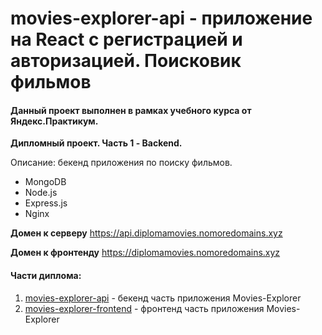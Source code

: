 # movies-explorer-api - приложение на React с регистрацией и авторизацией. Поисковик фильмов
#### Данный проект выполнен в рамках учебного курса от Яндекс.Практикум. 
**Дипломный проект. Часть 1 - Backend.**

Описание: бекенд приложения по поиску фильмов.

+ MongoDB
+ Node.js
+ Express.js
+ Nginx

**Домен к серверу** https://api.diplomamovies.nomoredomains.xyz

**Домен к фронтенду** https://diplomamovies.nomoredomains.xyz

#### Части диплома:
1. [movies-explorer-api](https://github.com/ksenia-khait/movies-explorer-api) - бекенд часть приложения Movies-Explorer
2. [movies-explorer-frontend](https://github.com/ksenia-khait/movies-explorer-frontend) - фронтенд часть приложения Movies-Explorer
